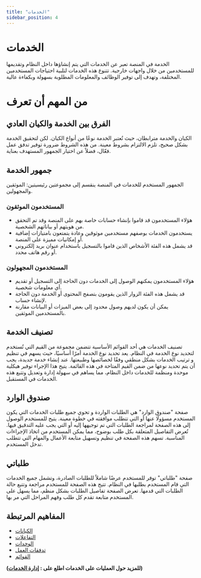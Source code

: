 ```yaml
---
title: "الخدمات"
sidebar_position: 4
---
```


# الخدمات
الخدمة في المنصة تعبر عن الخدمات التي يتم إنشاؤها داخل النظام وتقديمها للمستخدمين من خلال واجهات خارجية. تتنوع هذه الخدمات لتلبية احتياجات المستخدمين المختلفة، وتهدف إلى توفير الوظائف والمعلومات المطلوبة بسهولة وبكفاءة عالية.



# من المهم أن تعرف 

## الفرق بين الخدمة والكيان العادي
الكيان والخدمة مترابطان، حيث تُعتبر الخدمة نوعًا من أنواع الكيان. لكن لتحقيق الخدمة بشكل صحيح، تلزم الالتزام بشروط معينة. من هذه الشروط ضرورة توفير تدفق عمل فعّال، فضلاً عن اختيار الجمهور المستهدف بعناية.

## جمهور الخدمة 
الجمهور المستخدم للخدمات في المنصة ينقسم إلى مجموعتين رئيسيتين: الموثقين والمجهولين.

### المستخدمون الموثقون
- هؤلاء المستخدمون قد قاموا بإنشاء حسابات خاصة بهم على المنصة وقد تم التحقق من هويتهم أو بياناتهم الشخصية.
- يستخدمون الخدمات بوصفهم مستخدمين موثوقين وعادة يتمتعون بامتيازات إضافية أو إمكانيات مميزة على المنصة.
- قد يشمل هذه الفئة الأشخاص الذين قاموا بالتسجيل باستخدام عنوان بريد إلكتروني أو رقم هاتف محدد.

### المستخدمون المجهولون
- هؤلاء المستخدمون يمكنهم الوصول إلى الخدمات دون الحاجة إلى التسجيل أو تقديم أي معلومات شخصية.
- قد يشمل هذه الفئة الزوار الذين يقومون بتصفح المحتوى أو الخدمة دون الحاجة لإنشاء حساب.
- يمكن أن يكون لديهم وصول محدود إلى بعض الميزات أو البيانات مقارنة بالمستخدمين الموثقين.

## تصنيف الخدمة
تصنيف الخدمات هي أحد القوائم الأساسية تتضمن مجموعة من القيم التي تُستخدم لتحديد نوع الخدمة في النظام. يعد تحديد نوع الخدمة أمرًا أساسيًا، حيث يسهم في تنظيم و ترتيب الخدمات بشكل منطقي وفقًا لخصائصها وطبيعتها. عند إنشاء خدمة جديدة، يجب أن يتم تحديد نوعها من ضمن القيم المتاحة في هذه القائمة. يتيح هذا الإجراء توفير هيكلية موحدة ومنظمة للخدمات داخل النظام، مما يساهم في سهولة إدارة وتعديل وتتبع هذه الخدمات في المستقبل.

## صندوق الوارد
صفحة "صندوق الوارد" هي الطلبات الواردة و تحوي جميع طلبات الخدمات التي يكون المستخدم مسؤولًا عنها أو التي تتطلب موافقته في خطوة معينة. يتيح للمستخدم الوصول إلى هذه الصفحة لمراجعة الطلبات التي تم توجيهها إليه أو التي يجب عليه التدقيق فيها. تُعرض التفاصيل المتعلقة بكل طلب بوضوح، مما يمكن المستخدم من اتخاذ الإجراءات المناسبة. تسهم هذه الصفحة في تنظيم وتسهيل متابعة الأعمال والمهام التي تتطلب تدخل المستخدم.

## طلباتي
صفحة "طلباتي" توفر للمستخدم عرضًا شاملاً للطلبات الصادرة، وتشمل جميع الخدمات التي قام المستخدم بطلبها في النظام. تتيح هذه الصفحة للمستخدم مراجعة وتتبع حالة الطلبات التي قدمها. تعرض الصفحة تفاصيل الطلبات بشكل منظم، مما يسهل على المستخدم متابعة تقدم كل طلب وفهم المراحل التي مر بها.


## المفاهيم المرتبطة 
- [الكيانات](./entities.md)
- [التفاعلات](./reactions-and-automation.md)
- [الوحدات](./modules.md)
- [تدفقات العمل](./workflows.md)
- [القوائم](./lists.md)

**(للمزيد حول العمليات على الخدمات اطلع على : [إدارة الخدمات](../../data-management/services.md))**